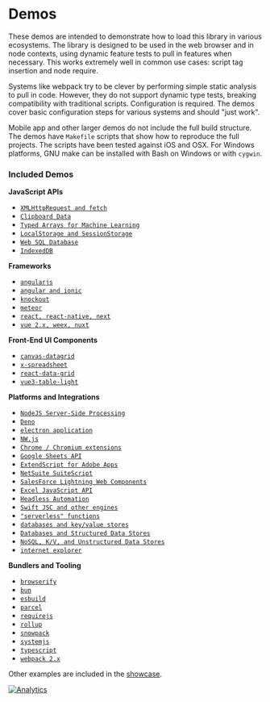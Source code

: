 # Demos

These demos are intended to demonstrate how to load this library in various
ecosystems.  The library is designed to be used in the web browser and in node
contexts, using dynamic feature tests to pull in features when necessary.  This
works extremely well in common use cases: script tag insertion and node require.

Systems like webpack try to be clever by performing simple static analysis to
pull in code.  However, they do not support dynamic type tests, breaking
compatibility with traditional scripts.  Configuration is required.  The demos
cover basic configuration steps for various systems and should "just work".

Mobile app and other larger demos do not include the full build structure. The
demos have `Makefile` scripts that show how to reproduce the full projects.  The
scripts have been tested against iOS and OSX.  For Windows platforms, GNU make
can be installed with Bash on Windows or with `cygwin`.

### Included Demos

**JavaScript APIs**
- [`XMLHttpRequest and fetch`](xhr/)
- [`Clipboard Data`](https://docs.sheetjs.com/docs/getting-started/demos/clipboard)
- [`Typed Arrays for Machine Learning`](https://docs.sheetjs.com/docs/getting-started/demos/ml)
- [`LocalStorage and SessionStorage`](https://docs.sheetjs.com/docs/getting-started/demos/database#localstorage-and-sessionstorage)
- [`Web SQL Database`](https://docs.sheetjs.com/docs/getting-started/demos/database#websql)
- [`IndexedDB`](https://docs.sheetjs.com/docs/getting-started/demos/database#indexeddb)

**Frameworks**
- [`angularjs`](angular/)
- [`angular and ionic`](angular2/)
- [`knockout`](knockout/)
- [`meteor`](meteor/)
- [`react, react-native, next`](react/)
- [`vue 2.x, weex, nuxt`](vue/)

**Front-End UI Components**
- [`canvas-datagrid`](datagrid/)
- [`x-spreadsheet`](xspreadsheet/)
- [`react-data-grid`](react/modify/)
- [`vue3-table-light`](vue/modify/)

**Platforms and Integrations**
- [`NodeJS Server-Side Processing`](server/)
- [`Deno`](deno/)
- [`electron application`](electron/)
- [`NW.js`](nwjs/)
- [`Chrome / Chromium extensions`](chrome/)
- [`Google Sheets API`](https://docs.sheetjs.com/docs/getting-started/demos/gsheet)
- [`ExtendScript for Adobe Apps`](https://docs.sheetjs.com/docs/getting-started/demos/extendscript)
- [`NetSuite SuiteScript`](https://docs.sheetjs.com/docs/getting-started/demos/netsuite)
- [`SalesForce Lightning Web Components`](https://docs.sheetjs.com/docs/getting-started/demos/salesforce)
- [`Excel JavaScript API`](https://docs.sheetjs.com/docs/getting-started/demos/excel)
- [`Headless Automation`](https://docs.sheetjs.com/docs/getting-started/demos/headless)
- [`Swift JSC and other engines`](altjs/)
- [`"serverless" functions`](function/)
- [`databases and key/value stores`](database/)
- [`Databases and Structured Data Stores`](https://docs.sheetjs.com/docs/getting-started/demos/database)
- [`NoSQL, K/V, and Unstructured Data Stores`](https://docs.sheetjs.com/docs/getting-started/demos/nosql)
- [`internet explorer`](oldie/)

**Bundlers and Tooling**
- [`browserify`](https://docs.sheetjs.com/docs/getting-started/demos/bundler#browserify)
- [`bun`](https://docs.sheetjs.com/docs/getting-started/demos/bundler#bun)
- [`esbuild`](https://docs.sheetjs.com/docs/getting-started/demos/bundler#esbuild)
- [`parcel`](https://docs.sheetjs.com/docs/getting-started/demos/bundler#parcel)
- [`requirejs`](requirejs/)
- [`rollup`](rollup/)
- [`snowpack`](https://docs.sheetjs.com/docs/getting-started/demos/bundler#snowpack)
- [`systemjs`](systemjs/)
- [`typescript`](typescript/)
- [`webpack 2.x`](webpack/)

Other examples are included in the [showcase](demos/showcase/).

[![Analytics](https://ga-beacon.appspot.com/UA-36810333-1/SheetJS/js-xlsx?pixel)](https://github.com/SheetJS/js-xlsx)
